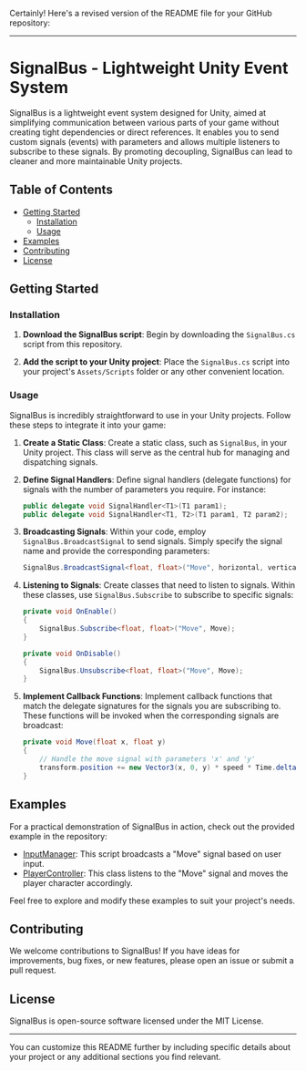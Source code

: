 Certainly! Here's a revised version of the README file for your GitHub repository:

---

# SignalBus - Lightweight Unity Event System

SignalBus is a lightweight event system designed for Unity, aimed at simplifying communication between various parts of your game without creating tight dependencies or direct references. It enables you to send custom signals (events) with parameters and allows multiple listeners to subscribe to these signals. By promoting decoupling, SignalBus can lead to cleaner and more maintainable Unity projects.

## Table of Contents

- [Getting Started](#getting-started)
  - [Installation](#installation)
  - [Usage](#usage)
- [Examples](#examples)
- [Contributing](#contributing)
- [License](#license)

## Getting Started

### Installation

1. **Download the SignalBus script**: Begin by downloading the `SignalBus.cs` script from this repository.

2. **Add the script to your Unity project**: Place the `SignalBus.cs` script into your project's `Assets/Scripts` folder or any other convenient location.

### Usage

SignalBus is incredibly straightforward to use in your Unity projects. Follow these steps to integrate it into your game:

1. **Create a Static Class**: Create a static class, such as `SignalBus`, in your Unity project. This class will serve as the central hub for managing and dispatching signals.

2. **Define Signal Handlers**: Define signal handlers (delegate functions) for signals with the number of parameters you require. For instance:

    ```csharp
    public delegate void SignalHandler<T1>(T1 param1);
    public delegate void SignalHandler<T1, T2>(T1 param1, T2 param2);
    ```

3. **Broadcasting Signals**: Within your code, employ `SignalBus.BroadcastSignal` to send signals. Simply specify the signal name and provide the corresponding parameters:

    ```csharp
    SignalBus.BroadcastSignal<float, float>("Move", horizontal, vertical);
    ```

4. **Listening to Signals**: Create classes that need to listen to signals. Within these classes, use `SignalBus.Subscribe` to subscribe to specific signals:

    ```csharp
    private void OnEnable()
    {
        SignalBus.Subscribe<float, float>("Move", Move);
    }

    private void OnDisable()
    {
        SignalBus.Unsubscribe<float, float>("Move", Move);
    }
    ```

5. **Implement Callback Functions**: Implement callback functions that match the delegate signatures for the signals you are subscribing to. These functions will be invoked when the corresponding signals are broadcast:

    ```csharp
    private void Move(float x, float y)
    {
        // Handle the move signal with parameters 'x' and 'y'
        transform.position += new Vector3(x, 0, y) * speed * Time.deltaTime;
    }
    ```

## Examples

For a practical demonstration of SignalBus in action, check out the provided example in the repository:

- [InputManager](Example/InputManager.cs): This script broadcasts a "Move" signal based on user input.
- [PlayerController](Example/PlayerController.cs): This class listens to the "Move" signal and moves the player character accordingly.

Feel free to explore and modify these examples to suit your project's needs.

## Contributing

We welcome contributions to SignalBus! If you have ideas for improvements, bug fixes, or new features, please open an issue or submit a pull request. 

## License

SignalBus is open-source software licensed under the MIT License. 

---

You can customize this README further by including specific details about your project or any additional sections you find relevant.
